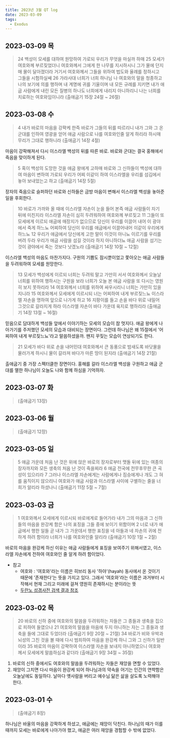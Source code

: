 ```yaml
---
title: 2023년 3월 QT log
date: 2023-03-09
tags:
  - Exodus
---
```


## 2023-03-09 목

> 24 백성이 모세를 대하여 원망하여 가로되 우리가 무엇을 마실까 하매 25 모세가 여호와께 부르짖었더니 여호와께서 그에게 한 나무를 지시하시니 그가 물에 던지매 물이 달아졌더라 거기서 여호와께서 그들을 위하여 법도와 율례를 정하시고 그들을 시험하실쌔 26 가라사대 너희가 너희 하나님 나 여호와의 말을 청종하고 나의 보기에 의를 행하며 내 계명에 귀를 기울이며 내 모든 규례를 지키면 내가 애굽 사람에게 내린 모든 질병의 하나도 너희에게 내리지 아니하리니 나는 너희를 치료하는 여호와임이니라 (출애굽기 15장 24절 ~ 26절)

## 2023-03-08 수

> 4 내가 바로의 마음을 강퍅케 한즉 바로가 그들의 뒤를 따르리니 내가 그와 그 온 군대를 인하여 영광을 얻어 애굽 사람으로 나를 여호와인줄 알게 하리라 하시매 무리가 그대로 행하니라 (출애굽기 14장 4절)

마음이 강팍해져서 다시 이스라엘 백성의 뒤를 따른 바로. 바로와 군대는 결국 홍해에서 죽음을 맞이하게 된다.

> 5 혹이 백성의 도망한 것을 애굽 왕에게 고하매 바로와 그 신하들이 백성에 대하여 마음이 변하여 가로되 우리가 어찌 이같이 하여 이스라엘을 우리를 섬김에서 놓아 보내었는고 하고 (출애굽기 14장 5절)

장자의 죽음으로 슬퍼하던 바로와 신하들은 금방 마음이 변해서 이스라엘 백성을 놓아준 일을 후회한다.

> 10 바로가 가까와 올 때에 이스라엘 자손이 눈을 들어 본즉 애굽 사람들이 자기 뒤에 미친지라 이스라엘 자손이 심히 두려워하여 여호와께 부르짖고 11 그들이 또 모세에게 이르되 애굽에 매장지가 없으므로 당신이 우리를 이끌어 내어 이 광야에서 죽게 하느뇨 어찌하여 당신이 우리를 애굽에서 이끌어내어 이같이 우리에게 하느뇨 12 우리가 애굽에서 당신에게 고한 말이 이것이 아니뇨 이르기를 우리를 버려 두라 우리가 애굽 사람을 섬길 것이라 하지 아니하더뇨 애굽 사람을 섬기는 것이 광야에서 죽는 것보다 낫겠노라 (출애굽기 14장 10절 ~ 12절)

이스라엘 백성의 마음도 마찬가지다. 구원의 기쁨도 잠시뿐이었고 쫓아오는 애굽 사람들을 두려워하여 모세를 원망한다.

> 13 모세가 백성에게 이르되 너희는 두려워 말고 가만히 서서 여호와께서 오늘날 너희를 위하여 행하시는 구원을 보라 너희가 오늘 본 애굽 사람을 또 다시는 영원히 보지 못하리라 14 여호와께서 너희를 위하여 싸우시리니 너희는 가만히 있을지니라 15 여호와께서 모세에게 이르시되 너는 어찌하여 내게 부르짖느뇨 이스라엘 자손을 명하여 앞으로 나가게 하고 16 지팡이를 들고 손을 바다 위로 내밀어 그것으로 갈라지게 하라 이스라엘 자손이 바다 가운데 육지로 행하리라 (출애굽기 14장 13절 ~ 16절)

믿음으로 담대하게 백성들 앞에서 이야기하는 모세의 모습이 참 멋지다. 애굽 왕에게 나아가기를 주저했던 모세의 모습과 대비되는 장면이다. 그런데 하나님은 왜 15절에서 '어찌하여 내게 부르짖느뇨'라고 말씀하셨을까. 왠지 꾸짖는 모습이 연상되기도 한다.

> 21 모세가 바다 위로 손을 내어민대 여호와께서 큰 동풍으로 밤새도록 바닷물을 물러가게 하시니 물이 갈라져 바다가 마른 땅이 된지라 (출애굽기 14장 21절)

출애굽기 중 가장 스펙터클한 장면이다. 홍해를 갈라 이스라엘 백성을 구원하고 애굽 군대를 멸한 하나님이 오늘도 나와 함께 하심을 기억하자.

## 2023-03-07 화

> (출애굽기 13장)

## 2023-03-06 월

> (출애굽기 12장)

## 2023-03-05 일

> 5 애굽 가운데 처음 난 것은 위에 앉은 바로의 장자로부터 맷돌 뒤에 있는 여종의 장자까지와 모든 생축의 처음 난 것이 죽을찌라 6 애굽 전국에 전무후무한 큰 곡성이 있으리라 7 그러나 이스라엘 자손에게는 사람에게나 짐승에게나 개도 그 혀를 움직이지 않으리니 여호와가 애굽 사람과 이스라엘 사이에 구별하는 줄을 너희가 알리라 하셨나니 (출애굽기 11장 5절 ~ 7절)

## 2023-03-03 금

> 1 여호와께서 모세에게 이르시되 바로에게로 들어가라 내가 그의 마음과 그 신하들의 마음을 완강케 함은 나의 표징을 그들 중에 보이기 위함이며 2 너로 내가 애굽에서 행한 일들 곧 내가 그 가운데서 행한 표징을 네 아들과 네 자손의 귀에 전하게 하려 함이라 너희가 나를 여호와인줄 알리라 (출애굽기 10장 1절 ~ 2절)

바로의 마음을 완강케 하신 이유는 애굽 사람들에게 표징을 보여주기 위해서였고, 이스라엘 자손에게 전하여 여호와인 줄 알게 하려 함이었다.

- 참고
  - 여호와 : '여호와'라는 이름은 히브리 동사 '하야'(hayah) 동사에서 온 것이기 때문에 '존재한다'는 뜻을 가지고 있다. 그래서 '여호와'라는 이름은 과거부터 시작해서 현재 그리고 미래에 걸쳐 영원히 존재하시는 분이라는 뜻
  - [두란노 성경사전 검색 결과 참조](http://www.duranno.com/bdictionary/result_vision_detail.asp?cts_id=16031)

## 2023-03-02 목

> 20 바로의 신하 중에 여호와의 말씀을 두려워하는 자들은 그 종들과 생축을 집으로 피하여 들였으나 21 여호와의 말씀을 마음에 두지 아니하는 자는 그 종들과 생축을 들에 그대로 두었더라 (출애굽기 9장 20절 ~ 21절)
> 34 바로가 비와 우박과 뇌성의 그친 것을 볼 때에 다시 범죄하여 마음을 완강케 하니 그와 그 신하가 일반이라 35 바로의 마음이 강퍅하여 이스라엘 자손을 보내지 아니하였으니 여호와께서 모세에게 말씀하심과 같더라 (출애굽기 9장 34절 ~ 35절)

1. 바로의 신하 중에서도 여호와의 말씀을 두려워하는 자들은 재앙을 면할 수 있었다.
2. 재앙이 그치면 다시 마음이 완강케 되어 하나님과의 약속을 어기는 인간의 연햑함은 오늘날에도 동일하다. 날마다 옛사람을 버리고 예수님 닮은 삶을 살도록 노력해야 한다.

## 2023-03-01 수

> (출애굽기 8장)

하나님은 바울의 마음을 강팍하게 하셨고, 애굽에는 재앙이 닥친다. 하나님의 때가 이를 때까지 모세는 바로에게 나아가야 했고, 애굽은 여러 재앙을 경험할 수 밖에 없었다.
